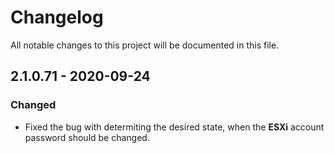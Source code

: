 

# Changelog
All notable changes to this project will be documented in this file.

## 2.1.0.71 - 2020-09-24
### Changed
- Fixed the bug with determiting the desired state, when the **ESXi** account password should be changed.
